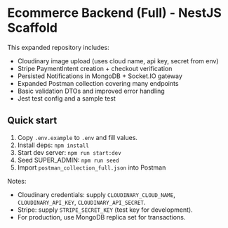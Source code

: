 # Ecommerce Backend (Full) - NestJS Scaffold

This expanded repository includes:
- Cloudinary image upload (uses cloud name, api key, secret from env)
- Stripe PaymentIntent creation + checkout verification
- Persisted Notifications in MongoDB + Socket.IO gateway
- Expanded Postman collection covering many endpoints
- Basic validation DTOs and improved error handling
- Jest test config and a sample test

## Quick start

1. Copy `.env.example` to `.env` and fill values.
2. Install deps: `npm install`
3. Start dev server: `npm run start:dev`
4. Seed SUPER_ADMIN: `npm run seed`
5. Import `postman_collection_full.json` into Postman

Notes:
- Cloudinary credentials: supply `CLOUDINARY_CLOUD_NAME`, `CLOUDINARY_API_KEY`, `CLOUDINARY_API_SECRET`.
- Stripe: supply `STRIPE_SECRET_KEY` (test key for development).
- For production, use MongoDB replica set for transactions.
